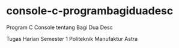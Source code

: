 # console-c-programbagiduadesc
Program C Console tentang Bagi Dua Desc

Tugas Harian Semester 1 Politeknik Manufaktur Astra
